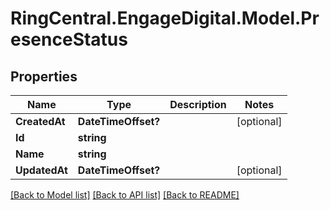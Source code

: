 # RingCentral.EngageDigital.Model.PresenceStatus
## Properties

Name | Type | Description | Notes
------------ | ------------- | ------------- | -------------
**CreatedAt** | **DateTimeOffset?** |  | [optional] 
**Id** | **string** |  | 
**Name** | **string** |  | 
**UpdatedAt** | **DateTimeOffset?** |  | [optional] 

[[Back to Model list]](../README.md#documentation-for-models) [[Back to API list]](../README.md#documentation-for-api-endpoints) [[Back to README]](../README.md)

